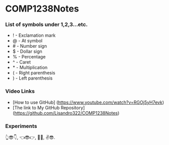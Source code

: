 # COMP1238Notes


### List of symbols under 1,2,3...etc.
- ! - Exclamation mark
- @ - At symbol
- \# - Number sign
- $ - Dollar sign
- % - Percentage
- ^ - Caret
- \* - Multiplication
- ( - Right parenthesis
- ) - Left parenthesis

### Video Links 
 - [How to use GitHub] (https://www.youtube.com/watch?v=RGOj5yH7evk)
 - [The link to My GitHub Repository] (https://github.com/Lisandro322/COMP1238Notes)

### Experiments
👆😎👇,
👈😎👉,
👏😎,
✌️😎.
